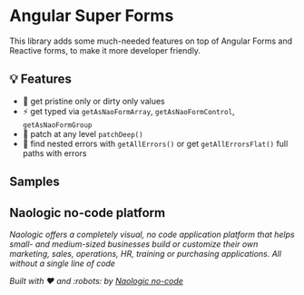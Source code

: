 # Angular Super Forms

This library adds some much-needed features on top of Angular Forms and Reactive forms, to make it more developer friendly.

## :bulb: Features

- :racehorse: get pristine only or dirty only values
- :zap: get typed via `getAsNaoFormArray`, `getAsNaoFormControl`, `getAsNaoFormGroup`
- :hammer: patch at any level `patchDeep()`
- :bug: find nested errors with `getAllErrors()` or get `getAllErrorsFlat()` full paths with errors


## Samples


## Naologic no-code platform
_Naologic offers a completely visual, no code application platform that helps small- and medium-sized businesses build or 
customize their own marketing, sales, operations, HR, training or purchasing applications. All without a single line of code_


_Built with :heart: and :robots: by [Naologic no-code](https://naologic.com/bob-builder)_
